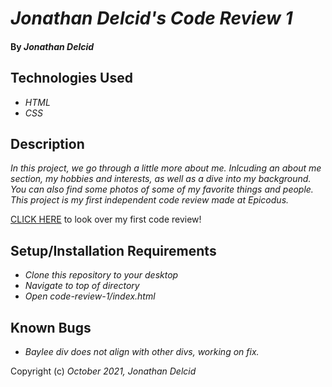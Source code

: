# _Jonathan Delcid's Code Review 1_

#### By _**Jonathan Delcid**_


## Technologies Used

* _HTML_
* _CSS_


## Description

_In this project, we go through a little more about me. Inlcuding an about me section, my hobbies and interests, as well as a dive into my background. You can also find some photos of some of my favorite things and people. This project is my first independent code review made at Epicodus._

<p><a href="https://delcidj22.github.io/code-review-1/">CLICK HERE</a> to look over my first code review!</p>

## Setup/Installation Requirements

* _Clone this repository to your desktop_
* _Navigate to top of directory_
* _Open code-review-1/index.html_

## Known Bugs

* _Baylee div does not align with other divs, working on fix._



Copyright (c) _October 2021, Jonathan Delcid_